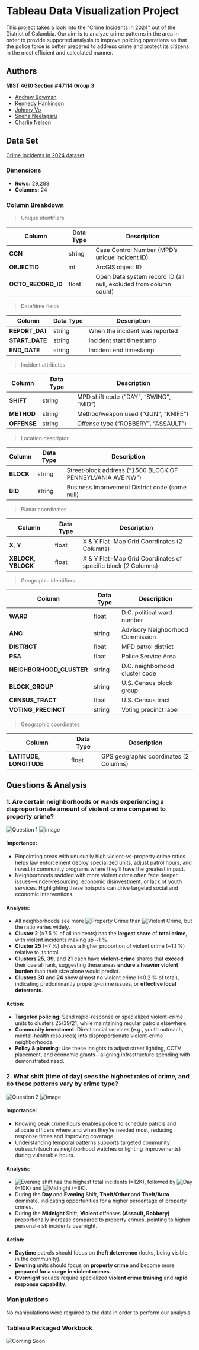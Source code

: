 # Tableau Data Visualization Project
This project takes a look into the "Crime Incidents in 2024" out of the District of Columbia. Our aim is to analyze crime patterns in the area in order to provide supported analysis to improve policing operations so that the police force is better prepared to address crime and protect its citizens in the most efficient and calculated manner.

## Authors
**MIST 4610 Section #47114 Group 3**
- [Andrew Bowman](https://www.github.com/andrewbowmn)
- [Kennedy Hankinson](https://www.github.com/kennedyhankinson)
- [Johnny Vo](https://www.github.com/jvjohnny99)
- [Sneha Neelagaru](https://www.github.com/sneelagaru03)
- [Charlie Nelson](https://www.github.com/ugarcn63826)

## Data Set

[Crime Incidents in 2024 dataset](https://catalog.data.gov/dataset/crime-incidents-in-2024)

### Dimensions
- **Rows:** 29,288  
- **Columns:** 24  

### Column Breakdown

>Unique identifiers

| Column             | Data Type | Description                                    |
|--------------------|-----------|------------------------------------------------|
| **CCN**            | string    | Case Control Number (MPD’s unique incident ID) |
| **OBJECTID**       | int     | ArcGIS object ID                               |
| **OCTO_RECORD_ID** | float   | Open Data system record ID (all null, excluded from column count)          |



>Date/time fields

| Column         | Data Type | Description                                             |
|----------------|-----------|---------------------------------------------------------|
| **REPORT_DAT** | string    | When the incident was reported             |
| **START_DATE** | string    | Incident start timestamp           |
| **END_DATE**   | string    | Incident end timestamp             |


>Incident attributes

| Column    | Data Type | Description                                  |
|-----------|-----------|----------------------------------------------|
| **SHIFT**   | string    | MPD shift code (“DAY”, “SWING”, “MID”) |
| **METHOD**  | string    | Method/weapon used (“GUN”, “KNIFE”)    |
| **OFFENSE** | string    | Offense type (“ROBBERY”, “ASSAULT”)    |



>Location descriptor

| Column     | Data Type | Description                                                        |
|------------|-----------|--------------------------------------------------------------------|
| **BLOCK**  | string    | Street‐block address (“1500 BLOCK OF PENNSYLVANIA AVE NW”)     |
| **BID**    | string    | Business Improvement District code (some null)                  |



>Planar coordinates

| Column                | Data Type | Description                                           |
|-----------------------|-----------|-------------------------------------------------------|
| **X**, **Y**          | float  | X & Y Flat-Map Grid Coordinates (2 Columns)                  |
| **XBLOCK**, **YBLOCK**| float   | X & Y Flat-Map Grid Coordinates of specific block (2 Columns)|


>Geographic identifiers

| Column                    | Data Type | Description                              |
|---------------------------|-----------|------------------------------------------|
| **WARD**                  | float   | D.C. political ward number               |
| **ANC**                   | string    | Advisory Neighborhood Commission         |
| **DISTRICT**              | float   | MPD patrol district                      |
| **PSA**                   | float   | Police Service Area                      |
| **NEIGHBORHOOD_CLUSTER**  | string    | D.C. neighborhood cluster code           |
| **BLOCK_GROUP**           | string    | U.S. Census block group                  |
| **CENSUS_TRACT**          | float   | U.S. Census tract                        |
| **VOTING_PRECINCT**       | string    | Voting precinct label                    |


>Geographic coordinates

| Column                      | Data Type | Description                    |
|-----------------------------|-----------|--------------------------------|
| **LATITUDE**, **LONGITUDE** | float   | GPS geographic coordinates (2 Columns)  |

## Questions & Analysis
### 1. Are certain neighborhoods or wards experiencing a disproportionate amount of violent crime compared to property crime?
![Question 1](./Question1.png)
![image](https://github.com/user-attachments/assets/5bc9a902-3a71-4e86-ba80-8ce226a244ef)

#### Importance:
- Pinpointing areas with unusually high violent-vs-property crime ratios helps law enforcement deploy specialized units, adjust patrol hours, and invest in community programs where they’ll have the greatest impact.
- Neighborhoods saddled with more violent crime often face deeper issues—under-resourcing, economic disinvestment, or lack of youth services. Highlighting these hotspots can drive targeted social and economic interventions.

#### Analysis:
- All neighborhoods see more ![Property Crime](https://img.shields.io/badge/Property%20Crime-blue?style=flat-square) than ![Violent Crime](https://img.shields.io/badge/Violent%20Crime-orange?style=flat-square), but the ratio varies widely.
- **Cluster 2** (≈7.5 % of all incidents) has the **largest share** of **total crime**, with violent incidents making up ~1 %.
- **Cluster 25** (≈7 %) shows a higher proportion of violent crime (~1.1 %) relative to its total.
- **Clusters 25**, **39**, and **21** each have **violent-crime** shares that **exceed** their overall rank, suggesting these areas **endure a heavier violent burden** than their size alone would predict.
- **Clusters 30** and **24** show almost no violent crime (<0.2 % of total), indicating predominantly property-crime issues, or **effective local deterrents**.

#### Action:
- **Targeted policing**: Send rapid-response or specialized violent-crime units to clusters 25/39/21, while maintaining regular patrols elsewhere.
- **Community investment**: Direct social services (e.g., youth outreach, mental-health resources) into disproportionate violent-crime neighborhoods.
- **Policy & planning**: Use these insights to adjust street lighting, CCTV placement, and economic grants—aligning infrastructure spending with demonstrated need.


### 2. What shift (time of day) sees the highest rates of crime, and do these patterns vary by crime type?
![Question 2](./Question2.png)
![image](https://github.com/user-attachments/assets/3ba2b9c4-3bf4-4c41-b25f-b60db445050b)

#### Importance:
- Knowing peak crime hours enables police to schedule patrols and allocate officers where and when they’re needed most, reducing response times and improving coverage.
- Understanding temporal patterns supports targeted community outreach (such as neighborhood watches or lighting improvements) during vulnerable hours.

#### Analysis:
- ![Evening](https://img.shields.io/badge/Evening-orange?style=flat-square) shift has the highest total incidents (≈12K), followed by ![Day](https://img.shields.io/badge/Day-blue?style=flat-square) (≈10K) and ![Midnight](https://img.shields.io/badge/Midnight-red?style=flat-square) (≈8K).
- During the **Day** and **Evening** Shift, **Theft/Other** and **Theft/Auto** dominate, indicating opportunities for a higher percentage of property crimes.
- During the **Midnight** Shift, **Violent** offenses **(Assault, Robbery)** proportionally increase compared to property crimes, pointing to higher personal-risk incidents overnight.

#### Action:
- **Daytime** patrols should focus on **theft deterrence** (locks, being visible in the community).
- **Evening** units should focus on **property crime** and become more **prepared for a surge in violent crimes**.
- **Overnight** squads require specialized **violent crime training** and **rapid response capability**.

### Manipulations
No manipulations were required to the data in order to perform our analysis. 

### Tableau Packaged Workbook
![Coming Soon](https://img.shields.io/badge/Coming%20Soon-yellow?style=flat-square)
